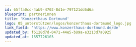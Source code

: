 ```yaml
---
id: 65ffa0cc-4ab9-4702-8d1e-797121dd6d6a
blueprint: partnerinnen
title: 'Konzerthaus Dortmund'
logo: 05_unterstützen/logos/konzerthaus-dortmund_logo.jpg
link_field: 'https://www.konzerthaus-dortmund.de/de'
updated_by: f6128d7d-0471-44e5-b89a-e3213d7a0925
updated_at: 1657726103
---
```

